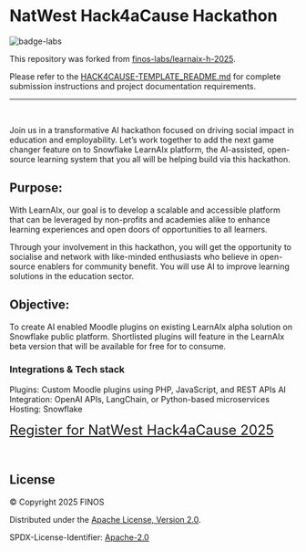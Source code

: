 # NatWest Hack4aCause Hackathon

![badge-labs](https://user-images.githubusercontent.com/327285/230928932-7c75f8ed-e57b-41db-9fb7-a292a13a1e58.svg)

This repository was forked from [finos-labs/learnaix-h-2025](https://github.com/finos-labs/learnaix-h-2025).

Please refer to the [HACK4CAUSE-TEMPLATE_README.md](./HACK4CAUSE-TEMPLATE_README.md) for complete submission instructions and project documentation requirements.

---

&nbsp;

Join us in a transformative AI hackathon focused on driving social impact in education and
employability. Let’s work together to add the next game changer feature on to Snowflake
LearnAIx platform, the AI-assisted, open-source learning system that you all will be helping
build via this hackathon.

## Purpose:

With LearnAIx, our goal is to develop a scalable and accessible platform that can be
leveraged by non-profits and academies alike to enhance learning experiences and open
doors of opportunities to all learners.

Through your involvement in this hackathon, you will get the opportunity to socialise and
network with like-minded enthusiasts who believe in open-source enablers for community
benefit. You will use AI to improve learning solutions in the education sector.

## Objective:

To create AI enabled Moodle plugins on existing LearnAIx alpha solution on Snowflake public
platform. Shortlisted plugins will feature in the LearnAIx beta version that will be available for
free for to consume.

### Integrations & Tech stack

Plugins: Custom Moodle plugins using PHP, JavaScript, and REST APIs
AI Integration: OpenAI APIs, LangChain, or Python-based microservices
Hosting: Snowflake

<span style="font-size: 24px;">[Register for NatWest Hack4aCause 2025](https://challenges.hackworks.com/event/hack-4a-cause)</span>

&nbsp;

## License

&copy; Copyright 2025 FINOS

Distributed under the [Apache License, Version 2.0](http://www.apache.org/licenses/LICENSE-2.0).

SPDX-License-Identifier: [Apache-2.0](https://spdx.org/licenses/Apache-2.0)
